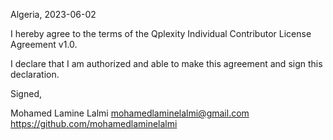 Algeria, 2023-06-02

I hereby agree to the terms of the Qplexity Individual Contributor License
Agreement v1.0.

I declare that I am authorized and able to make this agreement and sign this
declaration.

Signed,

Mohamed Lamine Lalmi mohamedlaminelalmi@gmail.com https://github.com/mohamedlaminelalmi